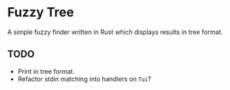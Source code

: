 Fuzzy Tree
==========

A simple fuzzy finder written in Rust which displays results in tree format.


TODO
----

* Print in tree format.
* Refactor stdin matching into handlers on `Tui`?
